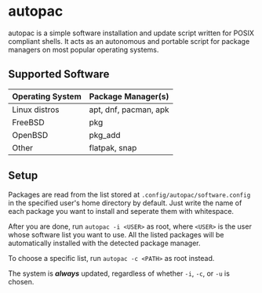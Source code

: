 # autopac

autopac is a simple software installation and update script written for
POSIX compliant shells. It acts as an autonomous and portable script for
package managers on most popular operating systems.

## Supported Software

| Operating System | Package Manager(s)|
|------------------|-------------------|
| Linux distros    | apt, dnf, pacman, apk|
|	FreeBSD		   |    pkg               |
|	OpenBSD		   | pkg\_add             |
|	Other		   | flatpak, snap        |

## Setup
Packages are read from the list stored at `.config/autopac/software.config`
in the specified user's home directory by default. Just write the name of each
package you want to install and seperate them with whitespace.

After you are done, run `autopac -i <USER>` as root, where `<USER>` is the user
whose software list you want to use. All the listed packages will be
automatically installed with the detected package manager.

To choose a specific list, run `autopac -c <PATH>` as root instead.

The system is ***always*** updated, regardless of whether `-i`, `-c`, or `-u` is chosen.

